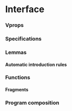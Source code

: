 Interface
=========================================

### Vprops

### Specifications

### Lemmas

#### Automatic introduction rules

### Functions

#### Fragments

### Program composition
